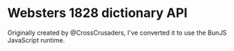 # Websters 1828 dictionary API

Originally created by @CrossCrusaders, I've converted it to use the BunJS JavaScript runtime.
